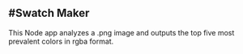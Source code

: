 #Swatch Maker
---

This Node app analyzes a .png image and outputs the top five most prevalent colors in rgba format.